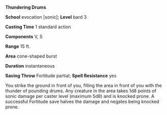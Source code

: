  **Thundering Drums**

**School** evocation [sonic]; **Level** bard 3

**Casting Time** 1 standard action

**Components** V, S

**Range** 15 ft.

**Area** cone-shaped burst

**Duration** instantaneous

**Saving Throw** Fortitude partial; **Spell Resistance** yes

You strike the ground in front of you, filling the area in front of you with the thunder of pounding drums. Any creature in the area takes 1d8 points of sonic damage per caster level (maximum 5d8) and is knocked prone. A successful Fortitude save halves the damage and negates being knocked prone.

